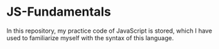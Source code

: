 # JS-Fundamentals
In this repository, my practice code of JavaScript is stored, which I have used to familiarize myself with the syntax of this language.
